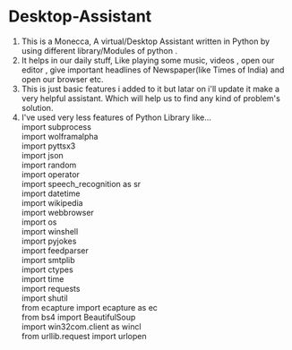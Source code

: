 # Desktop-Assistant
1. This is a Monecca, A virtual/Desktop Assistant written in Python by using different library/Modules of python .<br>
2. It helps in our daily stuff, Like playing some music, videos , open our editor , give important headlines of Newspaper(like Times of India) and open our browser etc.<br>
3. This is just basic features i added to it but latar on i'll update it make a very helpful assistant. Which will help us to find any kind of problem's solution.<br>
4. I've used very less features of Python Library like...<br>
import subprocess<br>
import wolframalpha<br>
import pyttsx3<br>
import json<br>
import random<br>
import operator<br>
import speech_recognition as sr<br>
import datetime<br>
import wikipedia<br>
import webbrowser<br>
import os<br>
import winshell<br>
import pyjokes<br>
import feedparser<br>
import smtplib<br>
import ctypes<br>
import time<br>
import requests<br>
import shutil<br>
from ecapture import ecapture as ec<br>
from bs4 import BeautifulSoup<br>
import win32com.client as wincl<br>
from urllib.request import urlopen<br>
